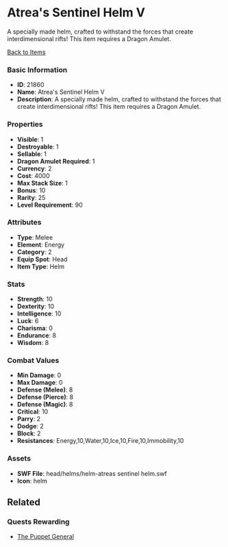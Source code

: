 # Atrea's Sentinel Helm V

A specially made helm, crafted to withstand the forces that create interdimensional rifts! This item requires a Dragon Amulet.

[Back to Items](../items.md)

### Basic Information

- **ID**: 21860
- **Name**: Atrea&#039;s Sentinel Helm V
- **Description**: A specially made helm, crafted to withstand the forces that create interdimensional rifts! This item requires a Dragon Amulet.

### Properties

- **Visible**: 1
- **Destroyable**: 1
- **Sellable**: 1
- **Dragon Amulet Required**: 1
- **Currency**: 2
- **Cost**: 4000
- **Max Stack Size**: 1
- **Bonus**: 10
- **Rarity**: 25
- **Level Requirement**: 90

### Attributes

- **Type**: Melee
- **Element**: Energy
- **Category**: 2
- **Equip Spot**: Head
- **Item Type**: Helm

### Stats

- **Strength**: 10
- **Dexterity**: 10
- **Intelligence**: 10
- **Luck**: 6
- **Charisma**: 0
- **Endurance**: 8
- **Wisdom**: 8

### Combat Values

- **Min Damage**: 0
- **Max Damage**: 0
- **Defense (Melee)**: 8
- **Defense (Pierce)**: 8
- **Defense (Magic)**: 8
- **Critical**: 10
- **Parry**: 2
- **Dodge**: 2
- **Block**: 2
- **Resistances**: Energy,10,Water,10,Ice,10,Fire,10,Immobility,10

### Assets

- **SWF File**: head/helms/helm-atreas sentinel helm.swf
- **Icon**: helm

## Related

### Quests Rewarding

- [The Puppet General](../quests/865-the-puppet-general.md)


